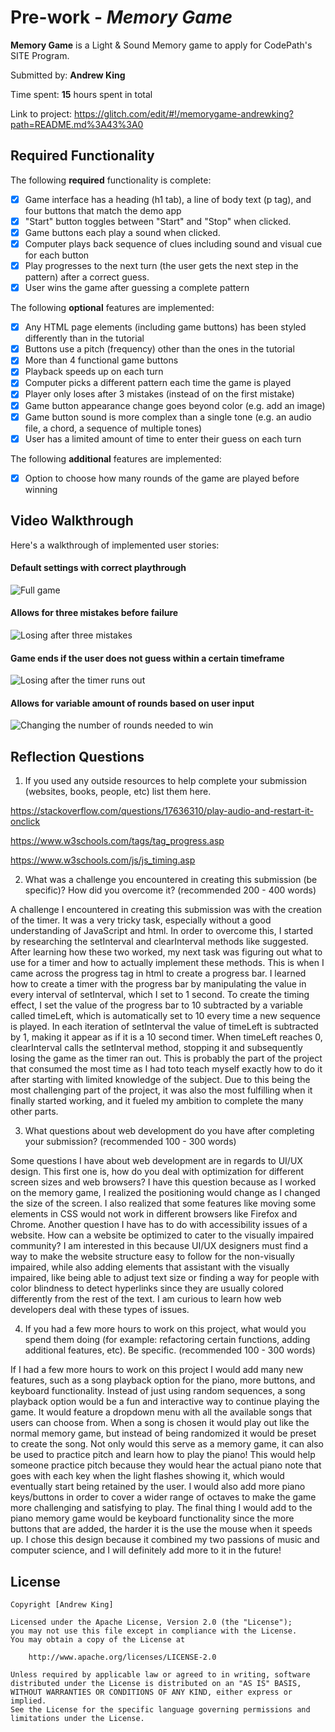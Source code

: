 # Pre-work - *Memory Game*

**Memory Game** is a Light & Sound Memory game to apply for CodePath's SITE Program. 

Submitted by: **Andrew King**

Time spent: **15** hours spent in total

Link to project: https://glitch.com/edit/#!/memorygame-andrewking?path=README.md%3A43%3A0

## Required Functionality

The following **required** functionality is complete:

* [x] Game interface has a heading (h1 tab), a line of body text (p tag), and four buttons that match the demo app
* [x] "Start" button toggles between "Start" and "Stop" when clicked. 
* [x] Game buttons each play a sound when clicked. 
* [x] Computer plays back sequence of clues including sound and visual cue for each button
* [x] Play progresses to the next turn (the user gets the next step in the pattern) after a correct guess. 
* [x] User wins the game after guessing a complete pattern

The following **optional** features are implemented:

* [X] Any HTML page elements (including game buttons) has been styled differently than in the tutorial
* [X] Buttons use a pitch (frequency) other than the ones in the tutorial
* [X] More than 4 functional game buttons
* [X] Playback speeds up on each turn
* [X] Computer picks a different pattern each time the game is played
* [X] Player only loses after 3 mistakes (instead of on the first mistake)
* [X] Game button appearance change goes beyond color (e.g. add an image)
* [X] Game button sound is more complex than a single tone (e.g. an audio file, a chord, a sequence of multiple tones)
* [X] User has a limited amount of time to enter their guess on each turn

The following **additional** features are implemented:

- [X] Option to choose how many rounds of the game are played before winning

## Video Walkthrough

Here's a walkthrough of implemented user stories:

#### Default settings with correct playthrough
![Full game](https://i.imgur.com/9RmKzEq.gif)

#### Allows for three mistakes before failure
![Losing after three mistakes](https://i.imgur.com/pBWQOD6.gif)

#### Game ends if the user does not guess within a certain timeframe
![Losing after the timer runs out](https://i.imgur.com/YsLYrKt.gif)

#### Allows for variable amount of rounds based on user input
![Changing the number of rounds needed to win](https://i.imgur.com/sSWkKlb.gif)

## Reflection Questions
1. If you used any outside resources to help complete your submission (websites, books, people, etc) list them here. 

https://stackoverflow.com/questions/17636310/play-audio-and-restart-it-onclick

https://www.w3schools.com/tags/tag_progress.asp

https://www.w3schools.com/js/js_timing.asp


2. What was a challenge you encountered in creating this submission (be specific)? How did you overcome it? (recommended 200 - 400 words) 

A challenge I encountered in creating this submission was with the creation of the timer. It was a very tricky task, especially without a good understanding of JavaScript and html. In order to overcome this, I started by researching the setInterval and clearInterval methods like suggested. After learning how these two worked, my next task was figuring out what to use for a timer and how to actually implement these methods. This is when I came across the progress tag in html to create a progress bar. I learned how to create a timer with the progress bar by manipulating the value in every interval of setInterval, which I set to 1 second. To create the timing effect, I set the value of the progress bar to 10 subtracted by a variable called timeLeft, which is automatically set to 10 every time a new sequence is played. In each iteration of setInterval the value of timeLeft is subtracted by 1, making it appear as if it is a 10 second timer. When timeLeft reaches 0, clearInterval calls the setInterval method, stopping it and subsequently losing the game as the timer ran out. This is probably the part of the project that consumed the most time as I had toto teach myself exactly how to do it after starting with limited knowledge of the subject. Due to this being the most challenging part of the project, it was also the most fulfilling when it finally started working, and it fueled my ambition to complete the many other parts.

3. What questions about web development do you have after completing your submission? (recommended 100 - 300 words) 

Some questions I have about web development are in regards to UI/UX design. This first one is, how do you deal with optimization for different screen sizes and web browsers? I have this question because as I worked on the memory game, I realized the positioning would change as I changed the size of the screen. I also realized that some features like moving some elements in CSS would not work in different browsers like Firefox and Chrome. Another question I have has to do with accessibility issues of a website. How can a website be optimized to cater to the visually impaired community?  I am interested in this because UI/UX designers must find a way to make the website structure easy to follow for the non-visually impaired, while also adding elements that assistant with the visually impaired, like being able to adjust text size or finding a way for people with color blindness to detect hyperlinks since they are usually colored differently from the rest of the text. I am curious to learn how web developers deal with these types of issues. 


4. If you had a few more hours to work on this project, what would you spend them doing (for example: refactoring certain functions, adding additional features, etc). Be specific. (recommended 100 - 300 words) 

  If I had a few more hours to work on this project I would add many new features, such as a song playback option for the piano, more buttons, and keyboard functionality. Instead of just using random sequences, a song playback option would be a fun and interactive way to continue playing the game. It would feature a dropdown menu with all the available songs that users can choose from. When a song is chosen it would play out like the normal memory game, but instead of being randomized it would be preset to create the song. Not only would this serve as a memory game, it can also be used to practice pitch and learn how to play the piano! This would help someone practice pitch because they would hear the actual piano note that goes with each key when the light flashes showing it, which would eventually start being retained by the user. I would also add more piano keys/buttons in order to cover a wider range of octaves to make the game more challenging and satisfying to play. The final thing I would add to the piano memory game would be keyboard functionality since the more buttons that are added, the harder it is the use the mouse when it speeds up. I chose this design because it combined my two passions of music and computer science, and I will definitely add more to it in the future! 



## License

    Copyright [Andrew King]

    Licensed under the Apache License, Version 2.0 (the "License");
    you may not use this file except in compliance with the License.
    You may obtain a copy of the License at

        http://www.apache.org/licenses/LICENSE-2.0

    Unless required by applicable law or agreed to in writing, software
    distributed under the License is distributed on an "AS IS" BASIS,
    WITHOUT WARRANTIES OR CONDITIONS OF ANY KIND, either express or implied.
    See the License for the specific language governing permissions and
    limitations under the License.

